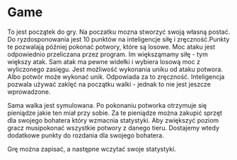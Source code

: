 ﻿# Game
 
 To jest początek do gry. Na poczatku mozna stworzyć swoją własną postać. Do ryzdosponowania jest 10 punktów na inteligencje siłę i zręczność.Punkty te pozwalają później pokonać potwory, które są losowe. 
 Moc ataku jest odpowiednio przeliczana przez program. Im większąmamy siłę - tym większy atak. Sam atak ma pewne widełki i wybiera losową moc z wyliczonego zasięgu. 
 Jest możliwość wykonania uniku od ataku potwora. Albo potwór może wykonać unik. Odpowiada za to zręczność.
 Inteligencja pozwala używać zaklęć na początku walki - jednak to nie jest jeszcze wprowadzone.
 
 
Sama walka jest symulowana. Po pokonaniu potworka otrzymuje się pieniądze jakie ten miał przy sobie. Za te pieniądze można zakupić sprzęt dla swojego bohatera który wzmacnia statystyki. 
Aby zwiększyć poziom gracz musipokonać wszystkie potwory z danego tieru. Dostajemy wtedy dodatkowe punkty do rozdania dla swojego bohatera. 

Grę można zapisać, a następne wczytać swoje statystyki.
